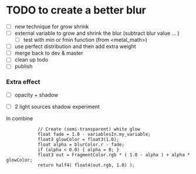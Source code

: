 # TODO to create a better blur

- [ ] new technique for grow shrink
- [ ] external variable to grow and shrink the blur (subtract blur value ... )
    - [ ] test with min or fmin function (from <metal_math>)
- [ ] use perfect distribution and then add extra weight
- [ ] merge back to dev & master
- [ ] clean up todo
- [ ] publish

### Extra effect
- [ ] opacity + shadow
- [ ] 2 light sources shadow experiment


In combine

```
            // Create (semi-transparent) white glow
            float fade = 1.0 - variablesIn.my_variable;
            float3 glowColor = float3(1.0);
            float alpha = blurColor.r - fade;
            if (alpha < 0.0) { alpha = 0; }
            float3 out = FragmentColor.rgb * ( 1.0 - alpha ) + alpha * glowColor;
            return half4( float4(out.rgb, 1.0) );
```